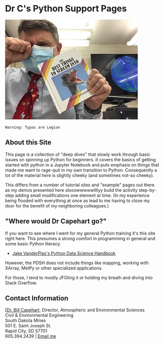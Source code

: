 # Dr C's Python Support Pages
![Dr C Is Having a Bad Day](images/rage_crying.jpeg)


```warning
Warning: Typos are Legion
```

## About this Site

This page is a collection of "deep dives" that slowly work through basic issues on spinning up Python for beginners.  It covers the basics of getting started with python in a Jupyter Notebook and puts emphasis on things that made me want to rage-quit in my own transition to Python.  Consequently a lot of the material here is slightly cheeky (and sometimes not-so cheeky).

This differs from a number of tutorial sites and "example" pages out there as my demos presented here slooowwwwwllllyy build the activity step-by-step adding small modifications one element at time.  (In my experience being flooded with everything at once as lead to me having to close my door for the benefit of my neighboring colleagues.)


## "Where would Dr Capehart go?"  

If you want to see where I went for my general Python training it's this site right here.  This presumes a strong comfort in programming in general and some basic Python literacy.

*  [Jake VanderPlas's Python Data Science Handbook](https://jakevdp.github.io/PythonDataScienceHandbook/)

However, the PDSH does not include things like mapping, working with XArray, MetPy or other specialized applications.

For those, I tend to mostly JFGIing it or holding my breath and diving into Stack Overflow.  

## Contact Information

[[Dr. Bill Capehart](https://www.sdsmt.edu/Directories/Personnel/Profile/Capehart,-William/), Director, Atmospheric and Environmental Sciences<br>
Civil & Environmental Engineering<br>
South Dakota Mines<br>
501 E. Saint Joseph St.<br> Rapid City, SD 57701<br>
605.394.2439 | <a href="mailto:{{ site.email | encode_email }}" title="Contact me">Email me</a>

